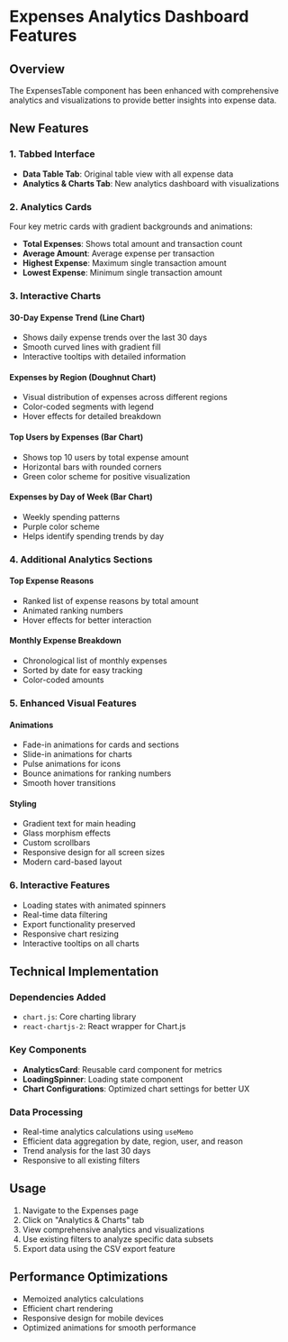 # Expenses Analytics Dashboard Features

## Overview
The ExpensesTable component has been enhanced with comprehensive analytics and visualizations to provide better insights into expense data.

## New Features

### 1. Tabbed Interface
- **Data Table Tab**: Original table view with all expense data
- **Analytics & Charts Tab**: New analytics dashboard with visualizations

### 2. Analytics Cards
Four key metric cards with gradient backgrounds and animations:
- **Total Expenses**: Shows total amount and transaction count
- **Average Amount**: Average expense per transaction
- **Highest Expense**: Maximum single transaction amount
- **Lowest Expense**: Minimum single transaction amount

### 3. Interactive Charts

#### 30-Day Expense Trend (Line Chart)
- Shows daily expense trends over the last 30 days
- Smooth curved lines with gradient fill
- Interactive tooltips with detailed information

#### Expenses by Region (Doughnut Chart)
- Visual distribution of expenses across different regions
- Color-coded segments with legend
- Hover effects for detailed breakdown

#### Top Users by Expenses (Bar Chart)
- Shows top 10 users by total expense amount
- Horizontal bars with rounded corners
- Green color scheme for positive visualization

#### Expenses by Day of Week (Bar Chart)
- Weekly spending patterns
- Purple color scheme
- Helps identify spending trends by day

### 4. Additional Analytics Sections

#### Top Expense Reasons
- Ranked list of expense reasons by total amount
- Animated ranking numbers
- Hover effects for better interaction

#### Monthly Expense Breakdown
- Chronological list of monthly expenses
- Sorted by date for easy tracking
- Color-coded amounts

### 5. Enhanced Visual Features

#### Animations
- Fade-in animations for cards and sections
- Slide-in animations for charts
- Pulse animations for icons
- Bounce animations for ranking numbers
- Smooth hover transitions

#### Styling
- Gradient text for main heading
- Glass morphism effects
- Custom scrollbars
- Responsive design for all screen sizes
- Modern card-based layout

### 6. Interactive Features
- Loading states with animated spinners
- Real-time data filtering
- Export functionality preserved
- Responsive chart resizing
- Interactive tooltips on all charts

## Technical Implementation

### Dependencies Added
- `chart.js`: Core charting library
- `react-chartjs-2`: React wrapper for Chart.js

### Key Components
- **AnalyticsCard**: Reusable card component for metrics
- **LoadingSpinner**: Loading state component
- **Chart Configurations**: Optimized chart settings for better UX

### Data Processing
- Real-time analytics calculations using `useMemo`
- Efficient data aggregation by date, region, user, and reason
- Trend analysis for the last 30 days
- Responsive to all existing filters

## Usage
1. Navigate to the Expenses page
2. Click on "Analytics & Charts" tab
3. View comprehensive analytics and visualizations
4. Use existing filters to analyze specific data subsets
5. Export data using the CSV export feature

## Performance Optimizations
- Memoized analytics calculations
- Efficient chart rendering
- Responsive design for mobile devices
- Optimized animations for smooth performance
